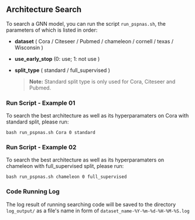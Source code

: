 ##  Architecture Search

To search a GNN model, you can run the script `run_pspnas.sh`, the parameters of which is listed in order:

+ **dataset** ( Cora / Citeseer / Pubmed / chameleon / cornell / texas / Wisconsin )

+ **use_early_stop** (0: use;  1: not use )

+ **split_type** ( standard / full_supervised )

  > **Note:** Standard split type is only used for Cora, Citeseer and Pubmed. 

### Run Script - Example 01

To search the best architecture as well as its hyperparamaters on Cora with standard split, please run: 

```
bash run_pspnas.sh Cora 0 standard
```

### Run Script - Example 02

To search the best architecture as well as its hyperparamaters on chameleon with full_supervised split, please run: 

```
bash run_pspnas.sh chameleon 0 full_supervised
```

### Code Running Log

The log result of running searching code will be saved to the directory `log_output/` as a file's name in form of `dataset_name-%Y-%m-%d-%H-%M-%S.log`

